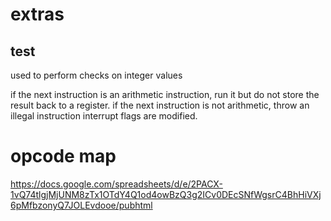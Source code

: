 # extras

## test
used to perform checks on integer values

if the next instruction is an arithmetic instruction, run it but do not store the result back to a register.
if the next instruction is not arithmetic, throw an illegal instruction interrupt
flags are modified.

# opcode map

https://docs.google.com/spreadsheets/d/e/2PACX-1vQ74tlgjMjUNM8zTx1OTdY4Q1od4owBzQ3g2ICv0DEcSNfWgsrC4BhHiVXj6pMfbzonyQ7JOLEvdooe/pubhtml
